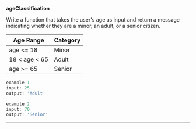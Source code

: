 **ageClassification**

Write a function that takes the user's age as input and return a message indicating whether they are a minor, an adult, or a senior citizen.

| Age Range      | Category |
|----------------|----------|
| age <= 18      | Minor    |
| 18 < age < 65  | Adult    |
| age >= 65      | Senior   |

  ```js
  example 1
  input: 25
  output: 'Adult'

  example 2
  input: 70
  output: 'Senior'
  ```
---


